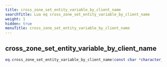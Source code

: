 ```yaml
---
title: cross_zone_set_entity_variable_by_client_name
searchTitle: Lua eq cross_zone_set_entity_variable_by_client_name
weight: 1
hidden: true
menuTitle: cross_zone_set_entity_variable_by_client_name
---
```

## cross_zone_set_entity_variable_by_client_name
```lua
eq.cross_zone_set_entity_variable_by_client_name(const char *character_name, const char *variable_name, const char *variable_value) -- void
```